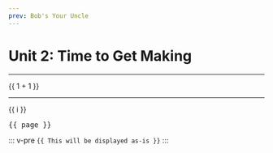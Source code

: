 ```yaml
---
prev: Bob's Your Uncle
---
```


# Unit 2: Time to Get Making

---
{{ 1 + 1 }}

---
<span v-for="i in 7">{{ i }}</span>

<script setup>
import { useData } from 'vitepress'
import AddCountBtn from '../../components/AddCountBtn.vue'
import YouTube from '../../components/YouTube.vue'

const { page } = useData()
</script>

<pre>{{ page }}</pre>

::: v-pre
`{{ This will be displayed as-is }}`
:::

<AddCountBtn />

<YouTube vid="BsvxiBaUC3U" border="1" />

